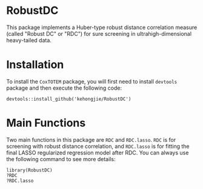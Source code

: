 # RobustDC
This package implements a Huber-type robust distance correlation measure (called "Robust DC" or "RDC") for sure screening in ultrahigh-dimensional heavy-tailed data.

# Installation
To install the `CoxTOTEM` package, you will first need to install `devtools` package and then execute the following code: 
```
devtools::install_github('kehongjie/RobustDC')
```

# Main Functions
Two main functions in this package are `RDC` and `RDC.lasso`. `RDC` is for screening with robust distance correlation, and `RDC.lasso` is for 
fitting the final LASSO regularized regression model after RDC. You can always use the following command to see more details:
```
library(RobustDC)
?RDC
?RDC.lasso
```
